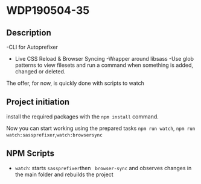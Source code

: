 #  WDP190504-35

## Description
-CLI for Autoprefixer
- Live CSS Reload & Browser Syncing
-Wrapper around libsass
-Use glob patterns to view filesets and run a command when something is added, changed or deleted.

The offer, for now, is quickly done with scripts to watch

## Project initiation

install the required packages with the `npm install` command.

Now you can start working using the prepared tasks `npm run watch`, `npm run watch:sassprefixer`,`watch:browsersync`

## NPM Scripts

- `watch`: starts `sassprefixer`then ` browser-sync` and observes changes in the main folder and rebuilds the project

